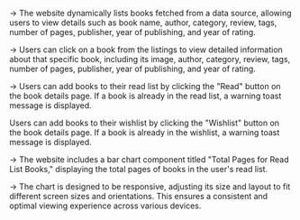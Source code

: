 
  -> The website dynamically lists books fetched from a data source, allowing users to view details such as book name, author, category, review, tags, number of pages, publisher, year of publishing, and year of rating.

  ->  Users can click on a book from the listings to view detailed information about that specific book, including its image, author, category, review, tags, number of pages, publisher, year of publishing, and year of rating.

  -> Users can add books to their read list by clicking the "Read" button on the book     details page. If a book is already in the read list, a warning toast message is displayed.

   Users can add books to their wishlist by clicking the "Wishlist" button on the book details page. If a book is already in the wishlist, a warning toast message is displayed.

  ->  The website includes a bar chart component titled "Total Pages for Read List Books," displaying the total pages of books in the user's read list.

  ->  The chart is designed to be responsive, adjusting its size and layout to fit different screen sizes and orientations. This ensures a consistent and optimal viewing experience across various devices.